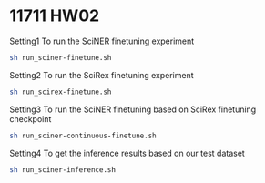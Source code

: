 # 11711 HW02

Setting1 To run the SciNER finetuning experiment

```bash
sh run_sciner-finetune.sh
```

Setting2 To run the SciRex finetuning experiment

```bash
sh run_scirex-finetune.sh
```

Setting3 To run the SciNER finetuning based on SciRex finetuning checkpoint

```bash
sh run_sciner-continuous-finetune.sh
```

Setting4 To get the inference results based on our test dataset

```bash
sh run_sciner-inference.sh
```

